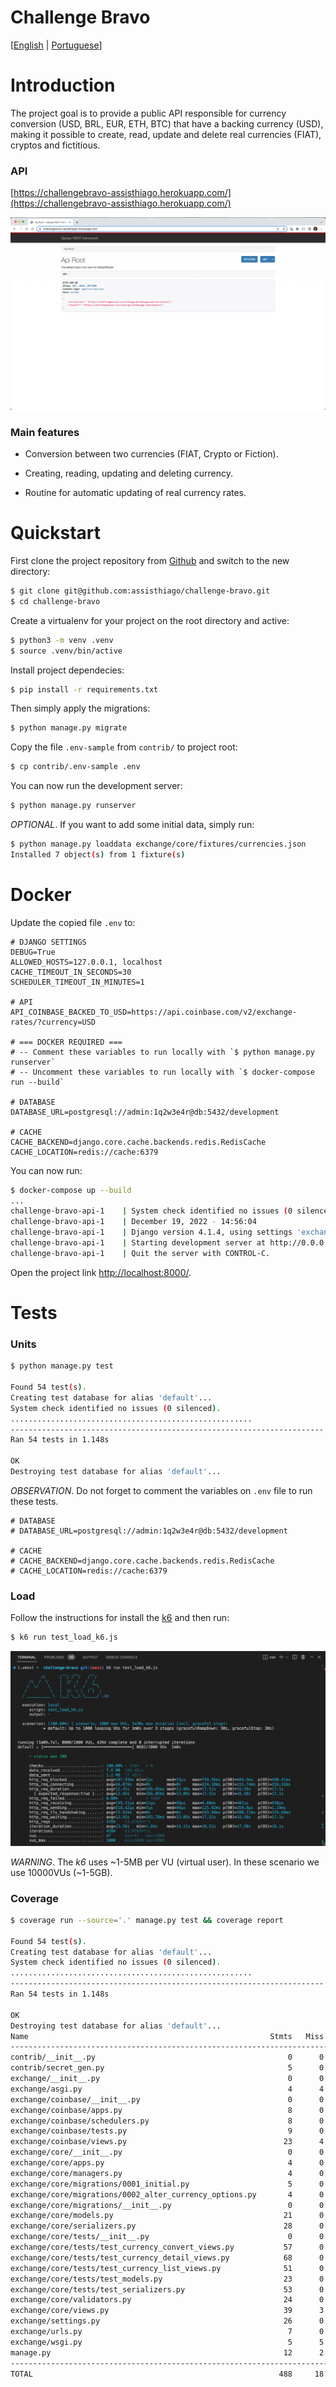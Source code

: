 # Challenge Bravo
[[English](README.md) | [Portuguese](README.pt.md)]

# Introduction
The project goal is to provide a public API responsible for currency conversion (USD, BRL, EUR, ETH, BTC) that have a backing currency (USD), making it possible to create, read, update and delete real currencies (FIAT), cryptos and fictitious.

### API
[https://challengebravo-assisthiago.herokuapp.com/](https://challengebravo-assisthiago.herokuapp.com/)

![Default home view](screen-shot_api-home.png?raw=True "API Home")

### Main features

* Conversion between two currencies (FIAT, Crypto or Fiction).

* Creating, reading, updating and deleting currency.

* Routine for automatic updating of real currency rates.

# Quickstart
First clone the project repository from [Github](https://github.com/assisthiago/challenge-bravo) and switch to the new directory:
```bash
$ git clone git@github.com:assisthiago/challenge-bravo.git
$ cd challenge-bravo
```

Create a virtualenv for your project on the root directory and active:
```bash
$ python3 -m venv .venv
$ source .venv/bin/active
```

Install project dependecies:
```bash
$ pip install -r requirements.txt
```

Then simply apply the migrations:
```bash
$ python manage.py migrate
```

Copy the file `.env-sample` from `contrib/` to project root:
```bash
$ cp contrib/.env-sample .env
```

You can now run the development server:
```bash
$ python manage.py runserver
```

_OPTIONAL_. If you want to add some initial data, simply run:
```bash
$ python manage.py loaddata exchange/core/fixtures/currencies.json
Installed 7 object(s) from 1 fixture(s)
```

# Docker

Update the copied file `.env` to:
```
# DJANGO SETTINGS
DEBUG=True
ALLOWED_HOSTS=127.0.0.1, localhost
CACHE_TIMEOUT_IN_SECONDS=30
SCHEDULER_TIMEOUT_IN_MINUTES=1

# API
API_COINBASE_BACKED_TO_USD=https://api.coinbase.com/v2/exchange-rates/?currency=USD

# === DOCKER REQUIRED ===
# -- Comment these variables to run locally with `$ python manage.py runserver`
# -- Uncomment these variables to run locally with `$ docker-compose run --build`

# DATABASE
DATABASE_URL=postgresql://admin:1q2w3e4r@db:5432/development

# CACHE
CACHE_BACKEND=django.core.cache.backends.redis.RedisCache
CACHE_LOCATION=redis://cache:6379
```

You can now run:
```bash
$ docker-compose up --build
...
challenge-bravo-api-1    | System check identified no issues (0 silenced).
challenge-bravo-api-1    | December 19, 2022 - 14:56:04
challenge-bravo-api-1    | Django version 4.1.4, using settings 'exchange.settings'
challenge-bravo-api-1    | Starting development server at http://0.0.0.0:8000/
challenge-bravo-api-1    | Quit the server with CONTROL-C.
```

Open the project link [http://localhost:8000/](http://localhost:8000/).

# Tests

### Units
```bash
$ python manage.py test

Found 54 test(s).
Creating test database for alias 'default'...
System check identified no issues (0 silenced).
......................................................
----------------------------------------------------------------------
Ran 54 tests in 1.148s

OK
Destroying test database for alias 'default'...
```

_OBSERVATION_. Do not forget to comment the variables on `.env` file to run these tests.
```
# DATABASE
# DATABASE_URL=postgresql://admin:1q2w3e4r@db:5432/development

# CACHE
# CACHE_BACKEND=django.core.cache.backends.redis.RedisCache
# CACHE_LOCATION=redis://cache:6379
```

### Load
Follow the instructions for install the [k6](https://k6.io/) and then run:
```bash
$ k6 run test_load_k6.js
```

![Default test-load view](screen-shot_test-load.png?raw=True "Test load")

_WARNING_. The _k6_ uses ~1-5MB per VU (virtual user). In these scenario we use 10000VUs (~1-5GB).

### Coverage
```bash
$ coverage run --source='.' manage.py test && coverage report

Found 54 test(s).
Creating test database for alias 'default'...
System check identified no issues (0 silenced).
......................................................
----------------------------------------------------------------------
Ran 54 tests in 1.148s

OK
Destroying test database for alias 'default'...
Name                                                      Stmts   Miss  Cover
-----------------------------------------------------------------------------
contrib/__init__.py                                           0      0   100%
contrib/secret_gen.py                                         5      0   100%
exchange/__init__.py                                          0      0   100%
exchange/asgi.py                                              4      4     0%
exchange/coinbase/__init__.py                                 0      0   100%
exchange/coinbase/apps.py                                     8      0   100%
exchange/coinbase/schedulers.py                               8      0   100%
exchange/coinbase/tests.py                                    9      0   100%
exchange/coinbase/views.py                                   23      4    83%
exchange/core/__init__.py                                     0      0   100%
exchange/core/apps.py                                         4      0   100%
exchange/core/managers.py                                     4      0   100%
exchange/core/migrations/0001_initial.py                      5      0   100%
exchange/core/migrations/0002_alter_currency_options.py       4      0   100%
exchange/core/migrations/__init__.py                          0      0   100%
exchange/core/models.py                                      21      0   100%
exchange/core/serializers.py                                 28      0   100%
exchange/core/tests/__init__.py                               0      0   100%
exchange/core/tests/test_currency_convert_views.py           57      0   100%
exchange/core/tests/test_currency_detail_views.py            68      0   100%
exchange/core/tests/test_currency_list_views.py              51      0   100%
exchange/core/tests/test_models.py                           23      0   100%
exchange/core/tests/test_serializers.py                      53      0   100%
exchange/core/validators.py                                  24      0   100%
exchange/core/views.py                                       39      3    92%
exchange/settings.py                                         26      0   100%
exchange/urls.py                                              7      0   100%
exchange/wsgi.py                                              5      5     0%
manage.py                                                    12      2    83%
-----------------------------------------------------------------------------
TOTAL                                                       488     18    96%
```
